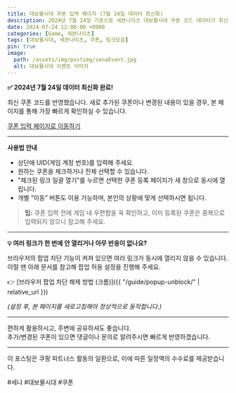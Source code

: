 ```yaml
---
title: 대보물시대 쿠폰 입력 페이지 (7월 24일 데이터 최신화)
description: 2024년 7월 24일 기준으로 세븐나이츠 대보물시대 쿠폰 코드 데이터가 최신 상태로 반영되었습니다. UID 입력 후 원하는 쿠폰을 바로 등록하세요!
date: 2024-07-24 12:00:00 +0900
categories: [Game, 세븐나이츠]
tags: [대보물시대, 세븐나이츠, 쿠폰, 링크모음]
pin: true
image:
  path: /assets/img/postimg/senaEvent.jpg
  alt: 대보물시대 이벤트 이미지
---
```


**✅ 2024년 7월 24일 데이터 최신화 완료!**

최신 쿠폰 코드를 반영했습니다. 새로 추가된 쿠폰이나 변경된 내용이 있을 경우, 본 페이지를 통해 가장 빠르게 확인하실 수 있습니다.

 [쿠폰 입력 페이지로 이동하기](https://aoperat.github.io/daebomul/)

<script src="https://ads-partners.coupang.com/g.js"></script>
<script>
	new PartnersCoupang.G({"id":891678,"template":"carousel","trackingCode":"AF5721025","width":"600","height":"200","tsource":""});
</script>

---

**사용법 안내**

-   상단에 UID(게임 계정 번호)를 입력해 주세요.
-   원하는 쿠폰을 체크하거나 전체 선택할 수 있습니다.
-   "체크된 링크 일괄 열기"를 누르면 선택한 쿠폰 등록 페이지가 새 창으로 동시에 열립니다.
-   개별 “이동” 버튼도 이용 가능하며, 본인의 상황에 맞게 선택하시면 됩니다.

> **팁:** 쿠폰 입력 전에 게임 내 우편함을 꼭 확인하고, 이미 등록된 쿠폰은 중복으로 입력되지 않으니 참고해 주세요.

---

**💡 여러 링크가 한 번에 안 열리거나 아무 반응이 없나요?**

브라우저의 팝업 차단 기능이 켜져 있으면 여러 링크가 동시에 열리지 않을 수 있습니다.  
이럴 땐 아래 문서를 참고해 팝업 허용 설정을 진행해 주세요.

👉 [브라우저 팝업 차단 해제 방법 (크롬)]({{ "/guide/popup-unblock/" | relative_url }})

*(설정 후, 본 페이지를 새로고침해야 정상적으로 동작합니다.)*

---

편하게 활용하시고, 주변에 공유하셔도 좋습니다.  
추가/변경된 쿠폰이 있으면 댓글이나 문의로 알려주시면 빠르게 반영하겠습니다.

---

이 포스팅은 쿠팡 파트너스 활동의 일환으로, 이에 따른 일정액의 수수료를 제공받습니다.

#세나 #대보물시대 #쿠폰
